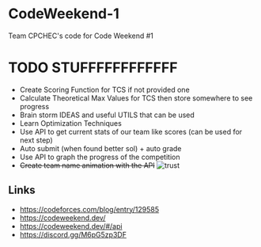 # CodeWeekend-1
Team CPCHEC's code for Code Weekend #1

# TODO STUFFFFFFFFFFFF
- Create Scoring Function for TCS if not provided one
- Calculate Theoretical Max Values for TCS then store somewhere to see progress
- Brain storm IDEAS and useful UTILS that can be used
- Learn Optimization Techniques
- Use API to get current stats of our team like scores (can be used for next step)
- Auto submit (when found better sol) + auto grade  
- Use API to graph the progress of the competition 
- ~~Create team name animation with the API~~ ![trust](https://cdn.discordapp.com/emojis/1204640543053709454.webp?size=48&quality=lossless&name=trust)

## Links
* https://codeforces.com/blog/entry/129585
* https://codeweekend.dev/
* https://codeweekend.dev/#/api
* https://discord.gg/M6pG5zp3DF

